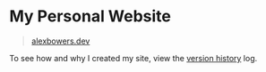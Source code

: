 # My Personal Website

> [alexbowers.dev](https://alexbowers.dev/)

To see how and why I created my site, view the [version history](VERSION_HISTORY.md) log.
